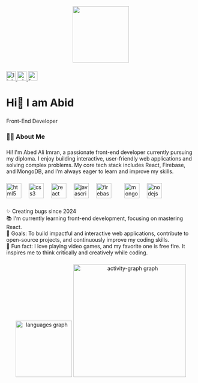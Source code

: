 <div align="center">
  <img height="150" src="[https://i.ibb.co.com/VwMy8cq/Picsart-25-01-08-16-18-47-841.jpg](https://scontent.fdac11-2.fna.fbcdn.net/v/t39.30808-6/470873043_952942363357616_7774636379510234315_n.jpg?_nc_cat=110&ccb=1-7&_nc_sid=cc71e4&_nc_eui2=AeE-B1ObnaLVD5lG9BYwKZgN0hxqDjk40MnSHGoOOTjQySiXv89oEGFJ64HSsFZA6gVXosZfeY2pWAU_Fuf8_um3&_nc_ohc=7fV-k3DPnc4Q7kNvgH--Z_h&_nc_oc=AdgBFOsvfrufGMkWjFF_58k5kZkgYuEWigv37VrGWM-60MWIYJ1390Nuln0AFjsFpGA&_nc_zt=23&_nc_ht=scontent.fdac11-2.fna&_nc_gid=AKbjikV5-Py2_hiNm_esaAz&oh=00_AYDvby4ndQYPLcTR6nmoSgF2aP-HCO0-wIf7HNCxWs7wnA&oe=67A7C5AB)"  />
</div>

###

<div align="left">
  <a href="https://www.linkedin.com/in/moshiur-islam28/" target="_blank">
    <img src="https://img.shields.io/static/v1?message=LinkedIn&logo=linkedin&label=&color=0077B5&logoColor=white&labelColor=&style=for-the-badge" height="25" alt="linkedin logo"  />
  </a>
  <a href="https://wa.me/+8801327023639" target="_blank">
    <img src="https://img.shields.io/static/v1?message=Whatsapp&logo=whatsapp&label=&color=25D366&logoColor=white&labelColor=&style=for-the-badge" height="25" alt="whatsapp logo"  />
  </a>
  <a href="https://www.facebook.com/" target="_blank">
    <img src="https://img.shields.io/static/v1?message=Facebook&logo=facebook&label=&color=1877F2&logoColor=white&labelColor=&style=for-the-badge" height="25" alt="facebook logo"  />
  </a>
</div>

###

<h1 align="left">Hi👋 I am Abid </h1>

###

<p align="left">Front-End Developer</p>

###

<h3 align="left">👩‍💻  About Me</h3>

###

<p align="left">Hi! I'm Abed Ali Imran, a passionate front-end developer currently pursuing my diploma. I enjoy building interactive, user-friendly web applications and solving complex problems. My core tech stack includes React, Firebase, and MongoDB, and I’m always eager to learn and improve my skills.</p>

###


###

<div align="left">
  <img src="https://img.shields.io/badge/HTML5-E34F26?logo=html5&logoColor=white&style=for-the-badge" height="40" alt="html5 logo"  />
  <img width="12" />
  <img src="https://img.shields.io/badge/CSS3-1572B6?logo=css3&logoColor=white&style=for-the-badge" height="40" alt="css3 logo"  />
  <img width="12" />
  <img src="https://img.shields.io/badge/React-61DAFB?logo=react&logoColor=black&style=for-the-badge" height="40" alt="react logo"  />
  <img width="12" />
  <img src="https://img.shields.io/badge/JavaScript-F7DF1E?logo=javascript&logoColor=black&style=for-the-badge" height="40" alt="javascript logo"  />
  <img width="12" />
  <img src="https://img.shields.io/badge/Firebase-FFCA28?logo=firebase&logoColor=black&style=for-the-badge" height="40" alt="firebase logo"  />
  <img width="12" />
  <img width="12" />
  <img src="https://img.shields.io/badge/MongoDB-47A248?logo=mongodb&logoColor=white&style=for-the-badge" height="40" alt="mongodb logo"  />
  <img width="12" />
  <img src="https://img.shields.io/badge/Node.js-339933?logo=nodedotjs&logoColor=white&style=for-the-badge" height="40" alt="nodejs logo"  />
</div>

###

<p align="left">✨ Creating bugs since 2024<br>📚 I'm currently learning front-end development, focusing on mastering React.<br>🎯 Goals: To build impactful and interactive web applications, contribute to open-source projects, and continuously improve my coding skills.<br>🎲 Fun fact: I love playing video games, and my favorite one is free fire. It inspires me to think critically and creatively while coding.</p>

###



###

<div align="center">
  <img src="https://github-readme-stats.vercel.app/api/top-langs?username=Moshiur-15&locale=en&hide_title=false&layout=compact&card_width=320&langs_count=5&theme=dracula&hide_border=false&order=2" height="150" alt="languages graph"  />
  <img src="https://github-readme-activity-graph.vercel.app/graph?username=Moshiur-15&radius=16&theme=react&area=true&order=5" height="300" alt="activity-graph graph"  />
</div>

###
